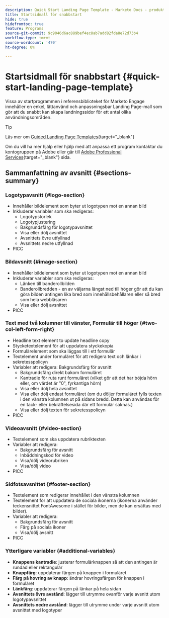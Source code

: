 ```yaml
---
description: Quick Start Landing Page Template - Marketo Docs - produktdokumentation
title: Startsidmall för snabbstart
hide: true
hidefromtoc: true
feature: Programs
source-git-commit: 9c9046d6ac889bef4ec8ab7add82fda8e72d73b4
workflow-type: tm+mt
source-wordcount: '470'
ht-degree: 0%

---
```


# Startsidmall för snabbstart {#quick-start-landing-page-template}

Vissa av startprogrammen i referensbiblioteket för Marketo Engage innehåller en enkel, lättanvänd och anpassningsbar Landing Page-mall som gör att du snabbt kan skapa landningssidor för ett antal olika användningsområden.

>[!TIP]
>
>Läs mer om [Guided Landing Page Templates](/help/marketo/product-docs/demand-generation/landing-pages/landing-page-templates/create-a-guided-landing-page-template.md){target="_blank"}

Om du vill ha mer hjälp eller hjälp med att anpassa ett program kontaktar du kontogruppen på Adobe eller går till [Adobe Professional Services](https://business.adobe.com/customers/consulting-services/main.html){target="_blank"} sida.

## Sammanfattning av avsnitt {#sections-summary}

### Logotypavsnitt {#logo-section}

* Innehåller bildelement som byter ut logotypen mot en annan bild
* Inkluderar variabler som ska redigeras:
   * Logotypstorlek
   * Logotypjustering
   * Bakgrundsfärg för logotypavsnittet
   * Visa eller dölj avsnittet
   * Avsnittets övre utfyllnad
   * Avsnittets nedre utfyllnad
* PICC

### Bildavsnitt {#image-section}

* Innehåller bildelement som byter ut logotypen mot en annan bild
* Inkluderar variabler som ska redigeras:
   * Länken till banderollbilden
   * Banderollbredden - en av väljarna längst ned till höger gör att du kan göra bilden antingen lika bred som innehållsbehållaren eller så bred som hela webbläsaren
   * Visa eller dölj avsnittet
* PICC

### Text med två kolumner till vänster, Formulär till höger {#two-col-left-form-right}

* Headline text element to update headline copy
* Stycketextelement för att uppdatera styckekopia
* Formulärelement som ska läggas till i ett formulär
* Textelement under formuläret för att redigera text och länkar i sekretesspolicyn
* Variabler att redigera: Bakgrundsfärg för avsnitt
   * Bakgrundsfärg direkt bakom formuläret
   * Kantradie för ruta runt formuläret (vilket gör att det har böjda hörn eller, om värdet är &quot;0&quot;, fyrkantiga hörn)
   * Visa eller dölj hela avsnittet
   * Visa eller dölj endast formuläret (om du döljer formuläret fylls texten i den vänstra kolumnen ut på sidans bredd. Detta kan användas för en tack- eller bekräftelsesida där ett formulär saknas.)
   * Visa eller dölj texten för sekretesspolicyn
* PICC

### Videoavsnitt {#video-section}

* Textelement som ska uppdatera rubriktexten
* Variabler att redigera:
   * Bakgrundsfärg för avsnitt
   * Inbäddningskod för video
   * Visa/dölj videorubriken
   * Visa/dölj video
* PICC

### Sidfotsavsnittet {#footer-section}

* Textelement som redigerar innehållet i den vänstra kolumnen
* Textelement för att uppdatera de sociala ikonerna (ikonerna använder teckensnittet FontAwesome i stället för bilder, men de kan ersättas med bilder).
* Variabler att redigera:
   * Bakgrundsfärg för avsnitt
   * Färg på sociala ikoner
   * Visa/dölj avsnitt
* PICC

### Ytterligare variabler {#additional-variables}

* **Knappens kantradie**: justerar formulärknappen så att den antingen är rundad eller rektangulär
* **Knappfärg**: uppdaterar färgen på knappen i formuläret
* **Färg på hovring av knapp**: ändrar hovringsfärgen för knappen i formuläret
* **Länkfärg**: uppdaterar färgen på länkar på hela sidan
* **Avsnittets övre avstånd**: lägger till utrymme ovanför varje avsnitt utom logotypavsnittet
* **Avsnittets nedre avstånd**: lägger till utrymme under varje avsnitt utom avsnittet med logotyper
